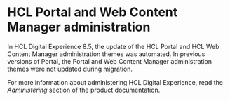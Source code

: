 # HCL Portal and Web Content Manager administration

In HCL Digital Experience 8.5, the update of the HCL Portal and HCL Web Content Manager administration themes was automated. In previous versions of Portal, the Portal and Web Content Manager administration themes were not updated during migration.

For more information about administering HCL Digital Experience, read the *Administering* section of the product documentation.


<!-- ???+ info "Related information" 
    -   [Administering](../admin-system/administering_parent.md) -->

